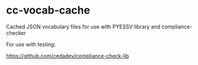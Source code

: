 # cc-vocab-cache
Cached JSON vocabulary files for use with PYESSV library and compliance-checker

For use with testing:

 https://github.com/cedadev/compliance-check-lib

